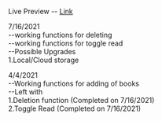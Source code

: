 Live Preview -- [Link](https://tsettc.github.io/library/)  

7/16/2021  
--working functions for deleting  
--working functions for toggle read  
--Possible Upgrades  
    1.Local/Cloud storage  

4/4/2021  
--Working functions for adding of books  
--Left with  
    1.Deletion function (Completed on 7/16/2021)  
    2.Toggle Read  (Completed on 7/16/2021)
